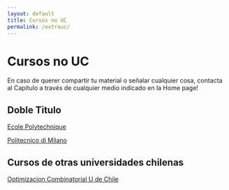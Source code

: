 ```yaml
---
layout: default
title: Cursos no UC
permalink: /extrauc/
---
```

# Cursos no UC

En caso de querer compartir tu material o señalar cualquier cosa, contacta al Capítulo a través de cualquier medio indicado en la Home page!

## Doble Titulo

[Ecole Polytechnique](https://drive.google.com/drive/folders/1UL6dso41BkWyhOWBYdNyYjtEoMJ0Do8j?usp=sharing)

[Politecnico di Milano](https://drive.google.com/drive/folders/1jb-VJd0QZryb9-TNgjonjsfdidEGiwwp?usp=sharing)

## Cursos de otras universidades chilenas

[Optimizacion Combinatorial U de Chile](https://drive.google.com/drive/folders/16n-B8rIjkykPbCIXVqrGRG9RYcb00JHN?usp=sharing)
